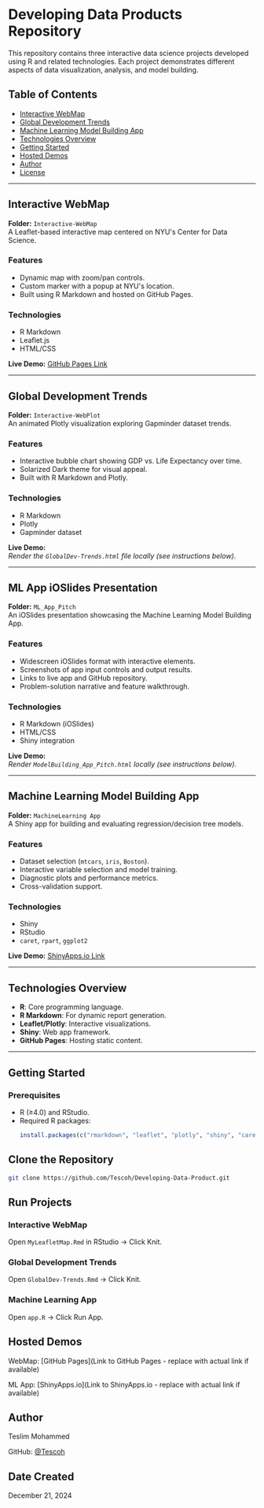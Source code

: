 # Developing Data Products Repository

This repository contains three interactive data science projects developed using R and related technologies. Each project demonstrates different aspects of data visualization, analysis, and model building.

## Table of Contents
- [Interactive WebMap](#interactive-webmap)
- [Global Development Trends](#global-development-trends)
- [Machine Learning Model Building App](#machine-learning-model-building-app)
- [Technologies Overview](#technologies-overview)
- [Getting Started](#getting-started)
- [Hosted Demos](#hosted-demos)
- [Author](#author)
- [License](#license)

---

## Interactive WebMap
**Folder:** `Interactive-WebMap`  
A Leaflet-based interactive map centered on NYU's Center for Data Science.

### Features
- Dynamic map with zoom/pan controls.
- Custom marker with a popup at NYU's location.
- Built using R Markdown and hosted on GitHub Pages.

### Technologies
- R Markdown
- Leaflet.js
- HTML/CSS

**Live Demo:** [GitHub Pages Link](https://tescoh.github.io/Developing-Data-Product/MyLeafletMap.html)

---

## Global Development Trends
**Folder:** `Interactive-WebPlot`  
An animated Plotly visualization exploring Gapminder dataset trends.

### Features
- Interactive bubble chart showing GDP vs. Life Expectancy over time.
- Solarized Dark theme for visual appeal.
- Built with R Markdown and Plotly.

### Technologies
- R Markdown
- Plotly
- Gapminder dataset

**Live Demo:**  
*Render the `GlobalDev-Trends.html` file locally (see instructions below).*

---

## ML App iOSlides Presentation
**Folder:** `ML_App_Pitch`  
An iOSlides presentation showcasing the Machine Learning Model Building App.

### Features
- Widescreen iOSlides format with interactive elements.
- Screenshots of app input controls and output results.
- Links to live app and GitHub repository.
- Problem-solution narrative and feature walkthrough.

### Technologies
- R Markdown (iOSlides)
- HTML/CSS
- Shiny integration

**Live Demo:**  
*Render `ModelBuilding_App_Pitch.html` locally (see instructions below).*

---

## Machine Learning Model Building App
**Folder:** `MachineLearning App`  
A Shiny app for building and evaluating regression/decision tree models.

### Features
- Dataset selection (`mtcars`, `iris`, `Boston`).
- Interactive variable selection and model training.
- Diagnostic plots and performance metrics.
- Cross-validation support.

### Technologies
- Shiny
- RStudio
- `caret`, `rpart`, `ggplot2`

**Live Demo:** [ShinyApps.io Link](https://tescoh.shinyapps.io/ML_App/)

---

## Technologies Overview
- **R**: Core programming language.
- **R Markdown**: For dynamic report generation.
- **Leaflet/Plotly**: Interactive visualizations.
- **Shiny**: Web app framework.
- **GitHub Pages**: Hosting static content.

---

## Getting Started

### Prerequisites
- R (≥4.0) and RStudio.
- Required R packages:
  ```R
  install.packages(c("rmarkdown", "leaflet", "plotly", "shiny", "caret", "rpart"))
  ```
## Clone the Repository

```bash
git clone https://github.com/Tescoh/Developing-Data-Product.git
```

## Run Projects

### Interactive WebMap

Open `MyLeafletMap.Rmd` in RStudio → Click Knit.

### Global Development Trends

Open `GlobalDev-Trends.Rmd` → Click Knit.

### Machine Learning App

Open `app.R` → Click Run App.

## Hosted Demos

WebMap: [GitHub Pages](Link to GitHub Pages -  replace with actual link if available)

ML App: [ShinyApps.io](Link to ShinyApps.io - replace with actual link if available)

## Author

Teslim Mohammed

GitHub: [@Tescoh](https://github.com/Tescoh)

## Date Created

December 21, 2024


  
